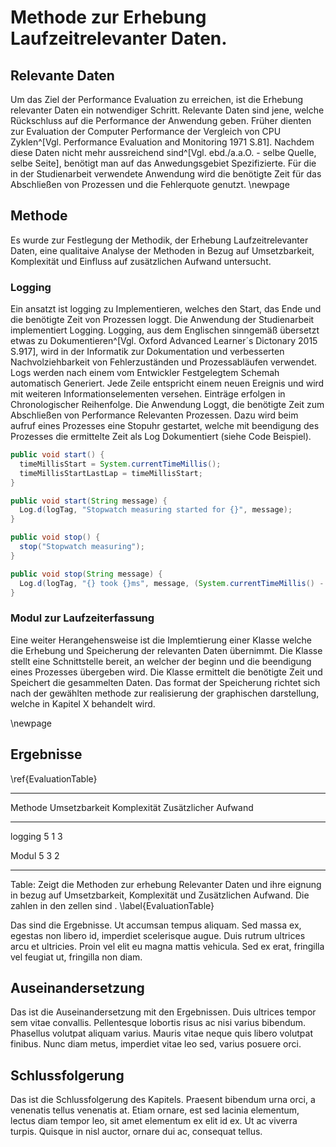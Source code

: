 #   Methode zur Erhebung Laufzeitrelevanter Daten.

## Relevante Daten

Um das Ziel der Performance Evaluation zu erreichen, ist die Erhebung relevanter Daten ein notwendiger Schritt. Relevante Daten sind jene, welche Rückschluss auf die Performance der Anwendung geben. Früher dienten zur Evaluation der Computer Performance der Vergleich von CPU Zyklen^[Vgl. Performance Evaluation and Monitoring 1971 S.81]. Nachdem diese Daten nicht mehr aussreichend sind^[Vgl. ebd./a.a.O. - selbe Quelle, selbe Seite], benötigt man auf das Anwedungsgebiet Spezifizierte. Für die in der Studienarbeit verwendete Anwendung wird die benötigte Zeit für das Abschließen von Prozessen und die Fehlerquote genutzt.
\newpage

## Methode

Es wurde zur Festlegung der Methodik, der Erhebung Laufzeitrelevanter Daten, eine qualitaive Analyse der Methoden in Bezug auf Umsetzbarkeit, Komplexität und Einfluss auf zusätzlichen Aufwand untersucht.

### Logging

<!-- Hier Kommt das bereits vorhandene Verfahren der Logs rein, ich gehe darauf ein wie sie funktioniert und werte sie aus und Sage was gut und was schlecht ist.-->
Ein ansatzt ist logging zu Implementieren, welches den Start, das Ende und die benötigte Zeit von Prozessen loggt.
Die Anwendung der Studienarbeit implementiert Logging. Logging, aus dem Englischen sinngemäß übersetzt etwas zu Dokumentieren^[Vgl. Oxford Advanced Learner´s Dictonary 2015 S.917], wird in der Informatik zur Dokumentation und verbesserten Nachvolziehbarkeit von Fehlerzuständen und Prozessabläufen verwendet. Logs werden nach einem vom Entwickler Festgelegtem Schemah automatisch Generiert. Jede Zeile entspricht einem neuen Ereignis und wird mit weiteren Informationselementen versehen. Einträge erfolgen in Chronologischer Reihenfolge. Die Anwendung Loggt, die benötigte Zeit zum Abschließen von Performance Relevanten Prozessen. Dazu wird beim aufruf eines Prozesses eine Stopuhr gestartet, welche mit beendigung des Prozesses die ermittelte Zeit als Log Dokumentiert (siehe Code Beispiel).
<!-- Ein ansatzt ist mithilfe von Logging in der Anwendung, alle Prozesse und Ereignise mit Zeitstempeln zu dokumentieren. Die Log Datei enthält die zur Performance Evaluation benötigt Daten. Unter einbezug der vorhandenen -->

```Java
public void start() {
  timeMillisStart = System.currentTimeMillis();
  timeMillisStartLastLap = timeMillisStart;
}

public void start(String message) {
  Log.d(logTag, "Stopwatch measuring started for {}", message);
}

public void stop() {
  stop("Stopwatch measuring");
}

public void stop(String message) {
  Log.d(logTag, "{} took {}ms", message, (System.currentTimeMillis() - timeMillisStart));
}
```

### Modul zur Laufzeiterfassung

Eine weiter Herangehensweise ist die Implemtierung einer Klasse welche die Erhebung und Speicherung der relevanten Daten übernimmt. Die Klasse stellt eine Schnittstelle bereit, an welcher der beginn und die beendigung eines Prozesses übergeben wird. Die Klasse ermittelt die benötigte Zeit und Speichert die gesammelten Daten. Das format der Speicherung richtet sich nach der gewählten methode zur realisierung der graphischen darstellung, welche in Kapitel X behandelt wird.
<!--
Kommentare können so hinzugefügt werden.
-->
\newpage

## Ergebnisse

\ref{EvaluationTable}

---------------------------------------------------------------------------
Methode         Umsetzbarkeit    Komplexität    Zusätzlicher Aufwand
--------------  ---------------  -------------  ----------------------  
logging         5                1              3

Modul           5                3              2

---------------------------------------------------------------------------

Table: Zeigt die Methoden zur erhebung Relevanter Daten und ihre eignung in bezug auf Umsetzbarkeit, Komplexität und Zusätzlichen Aufwand. Die zahlen in den zellen sind  . \label{EvaluationTable}

Das sind die Ergebnisse. Ut accumsan tempus aliquam. Sed massa ex, egestas non libero id, imperdiet scelerisque augue. Duis rutrum ultrices arcu et ultricies. Proin vel elit eu magna mattis vehicula. Sed ex erat, fringilla vel feugiat ut, fringilla non diam.

## Auseinandersetzung

Das ist die Auseinandersetzung mit den Ergebnissen. Duis ultrices tempor sem vitae convallis. Pellentesque lobortis risus ac nisi varius bibendum. Phasellus volutpat aliquam varius. Mauris vitae neque quis libero volutpat finibus. Nunc diam metus, imperdiet vitae leo sed, varius posuere orci.

## Schlussfolgerung

Das ist die Schlussfolgerung des Kapitels. Praesent bibendum urna orci, a venenatis tellus venenatis at. Etiam ornare, est sed lacinia elementum, lectus diam tempor leo, sit amet elementum ex elit id ex. Ut ac viverra turpis. Quisque in nisl auctor, ornare dui ac, consequat tellus.
